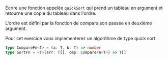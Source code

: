 Écrire une fonction appelée `quickSort` qui prend un tableau en argument et retourne une copie du tableau dans l'ordre.

L'ordre est défini par la fonction de comparaison passée en deuxième argument.

Pour cet exercice vous implémenterez un algorithme de type quick sort.

```typescript
type CompareFn<T> = (a: T, b: T) => number
type SortFn = <T>(arr: T[], cmp: CompareFn<T>) => T[]
```
